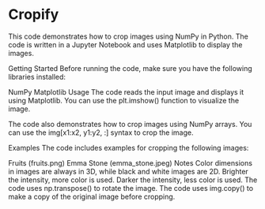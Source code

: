 # Cropify

This code demonstrates how to crop images using NumPy in Python. The code is written in a Jupyter Notebook and uses Matplotlib to display the images.

Getting Started
Before running the code, make sure you have the following libraries installed:

NumPy
Matplotlib
Usage
The code reads the input image and displays it using Matplotlib. You can use the plt.imshow() function to visualize the image.

The code also demonstrates how to crop images using NumPy arrays. You can use the img[x1:x2, y1:y2, :] syntax to crop the image.

Examples
The code includes examples for cropping the following images:

Fruits (fruits.png)
Emma Stone (emma_stone.jpeg)
Notes
Color dimensions in images are always in 3D, while black and white images are 2D.
Brighter the intensity, more color is used. Darker the intensity, less color is used.
The code uses np.transpose() to rotate the image.
The code uses img.copy() to make a copy of the original image before cropping.
